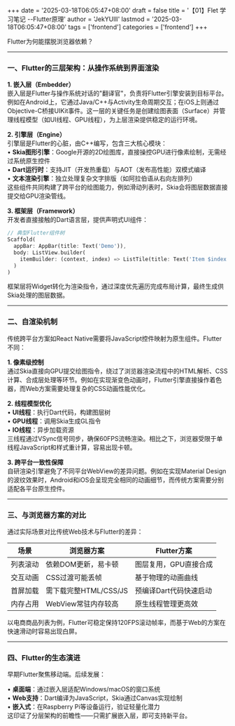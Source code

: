 +++
date = '2025-03-18T06:05:47+08:00'
draft = false
title = '【01】Flet 学习笔记 --Flutter原理'
author = 'JekYUlll'
lastmod = '2025-03-18T06:05:47+08:00'
tags = ['frontend']
categories = ['frontend']
+++

Flutter为何能摆脱浏览器依赖？

---

### 一、Flutter的三层架构：从操作系统到界面渲染  

**1. 嵌入层（Embedder）**  
嵌入层是Flutter与操作系统对话的"翻译官"，负责将Flutter引擎安装到目标平台。例如在Android上，它通过Java/C++与Activity生命周期交互；在iOS上则通过Objective-C桥接UIKit事件。这一层的关键任务是创建绘图表面（Surface）并管理线程模型（如UI线程、GPU线程），为上层渲染提供稳定的运行环境。  

**2. 引擎层（Engine）**  
引擎层是Flutter的心脏，由C++编写，包含三大核心模块：  
• **Skia图形引擎**：Google开源的2D绘图库，直接操控GPU进行像素绘制，无需经过系统原生控件  
• **Dart运行时**：支持JIT（开发热重载）与AOT（发布高性能）双模式编译  
• **文本渲染引擎**：独立处理复杂文字排版（如阿拉伯语从右向左排列）  
这些组件共同构建了跨平台的绘图能力，例如滑动列表时，Skia会将图层数据直接提交给GPU渲染管线。  

**3. 框架层（Framework）**  
开发者直接接触的Dart语言层，提供声明式UI组件：  
```dart
// 典型Flutter组件树
Scaffold(
  appBar: AppBar(title: Text('Demo')),
  body: ListView.builder(
    itemBuilder: (context, index) => ListTile(title: Text('Item $index'))
  )
)
```  
框架层将Widget转化为渲染指令，通过深度优先遍历完成布局计算，最终生成供Skia处理的图层数据。  

---

### 二、自渲染机制

传统跨平台方案如React Native需要将JavaScript控件映射为原生组件。Flutter不同：

**1. 像素级控制**  
通过Skia直接向GPU提交绘图指令，绕过了浏览器渲染流程中的HTML解析、CSS计算、合成层处理等环节。例如在实现渐变色动画时，Flutter引擎直接操作着色器，而Web方案需要处理复杂的CSS动画性能优化。  

**2. 线程模型优化**  
• **UI线程**：执行Dart代码，构建图层树  
• **GPU线程**：调用Skia生成GL指令  
• **IO线程**：异步加载资源  
三线程通过VSync信号同步，确保60FPS流畅渲染。相比之下，浏览器受限于单线程JavaScript和样式重计算，容易出现卡顿。  

**3. 跨平台一致性保障**  
自研渲染引擎避免了不同平台WebView的差异问题。例如在实现Material Design的波纹效果时，Android和iOS会呈现完全相同的动画细节，而传统方案需要分别适配各平台原生控件。  

---

### 三、与浏览器方案的对比  
通过实际场景对比传统Web技术与Flutter的差异：  

| 场景               | 浏览器方案               | Flutter方案              |
|--------------------|-------------------------|--------------------------|
| 列表滚动           | 依赖DOM更新，易卡顿     | 图层复用，GPU直接合成    |
| 交互动画           | CSS过渡可能丢帧         | 基于物理的动画曲线       |
| 首屏加载           | 需下载完整HTML/CSS/JS   | 预编译Dart代码快速启动   |
| 内存占用           | WebView常驻内存较高     | 原生线程管理更高效       |

以电商商品列表为例，Flutter可稳定保持120FPS滚动帧率，而基于Web的方案在快速滑动时容易出现白屏。  

---

### 四、Flutter的生态演进  

早期Flutter聚焦移动端。后续发展：

• **桌面端**：通过嵌入层适配Windows/macOS的窗口系统  
• **Web支持**：Dart编译为JavaScript，Skia通过Canvas实现绘制  
• **嵌入式**：在Raspberry Pi等设备运行，验证轻量化潜力  
这印证了分层架构的前瞻性——只需扩展嵌入层，即可支持新平台。  
